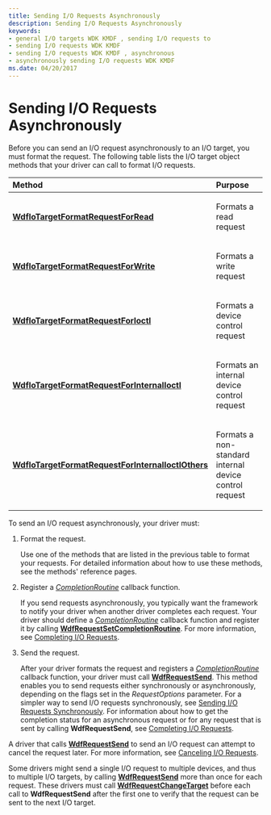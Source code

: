 ```yaml
---
title: Sending I/O Requests Asynchronously
description: Sending I/O Requests Asynchronously
keywords:
- general I/O targets WDK KMDF , sending I/O requests to
- sending I/O requests WDK KMDF
- sending I/O requests WDK KMDF , asynchronous
- asynchronously sending I/O requests WDK KMDF
ms.date: 04/20/2017
---
```


# Sending I/O Requests Asynchronously





Before you can send an I/O request asynchronously to an I/O target, you must format the request. The following table lists the I/O target object methods that your driver can call to format I/O requests.

<table>
<colgroup>
<col width="50%" />
<col width="50%" />
</colgroup>
<thead>
<tr class="header">
<th align="left">Method</th>
<th align="left">Purpose</th>
</tr>
</thead>
<tbody>
<tr class="odd">
<td align="left"><p><a href="/windows-hardware/drivers/ddi/wdfiotarget/nf-wdfiotarget-wdfiotargetformatrequestforread" data-raw-source="[&lt;strong&gt;WdfIoTargetFormatRequestForRead&lt;/strong&gt;](/windows-hardware/drivers/ddi/wdfiotarget/nf-wdfiotarget-wdfiotargetformatrequestforread)"><strong>WdfIoTargetFormatRequestForRead</strong></a></p></td>
<td align="left"><p>Formats a read request</p></td>
</tr>
<tr class="even">
<td align="left"><p><a href="/windows-hardware/drivers/ddi/wdfiotarget/nf-wdfiotarget-wdfiotargetformatrequestforwrite" data-raw-source="[&lt;strong&gt;WdfIoTargetFormatRequestForWrite&lt;/strong&gt;](/windows-hardware/drivers/ddi/wdfiotarget/nf-wdfiotarget-wdfiotargetformatrequestforwrite)"><strong>WdfIoTargetFormatRequestForWrite</strong></a></p></td>
<td align="left"><p>Formats a write request</p></td>
</tr>
<tr class="odd">
<td align="left"><p><a href="/windows-hardware/drivers/ddi/wdfiotarget/nf-wdfiotarget-wdfiotargetformatrequestforioctl" data-raw-source="[&lt;strong&gt;WdfIoTargetFormatRequestForIoctl&lt;/strong&gt;](/windows-hardware/drivers/ddi/wdfiotarget/nf-wdfiotarget-wdfiotargetformatrequestforioctl)"><strong>WdfIoTargetFormatRequestForIoctl</strong></a></p></td>
<td align="left"><p>Formats a device control request</p></td>
</tr>
<tr class="even">
<td align="left"><p><a href="/windows-hardware/drivers/ddi/wdfiotarget/nf-wdfiotarget-wdfiotargetformatrequestforinternalioctl" data-raw-source="[&lt;strong&gt;WdfIoTargetFormatRequestForInternalIoctl&lt;/strong&gt;](/windows-hardware/drivers/ddi/wdfiotarget/nf-wdfiotarget-wdfiotargetformatrequestforinternalioctl)"><strong>WdfIoTargetFormatRequestForInternalIoctl</strong></a></p></td>
<td align="left"><p>Formats an internal device control request</p></td>
</tr>
<tr class="odd">
<td align="left"><p><a href="/windows-hardware/drivers/ddi/wdfiotarget/nf-wdfiotarget-wdfiotargetformatrequestforinternalioctlothers" data-raw-source="[&lt;strong&gt;WdfIoTargetFormatRequestForInternalIoctlOthers&lt;/strong&gt;](/windows-hardware/drivers/ddi/wdfiotarget/nf-wdfiotarget-wdfiotargetformatrequestforinternalioctlothers)"><strong>WdfIoTargetFormatRequestForInternalIoctlOthers</strong></a></p></td>
<td align="left"><p>Formats a non-standard internal device control request</p></td>
</tr>
</tbody>
</table>

 

To send an I/O request asynchronously, your driver must:

1.  Format the request.

    Use one of the methods that are listed in the previous table to format your requests. For detailed information about how to use these methods, see the methods' reference pages.

2.  Register a [*CompletionRoutine*](/windows-hardware/drivers/ddi/wdfrequest/nc-wdfrequest-evt_wdf_request_completion_routine) callback function.

    If you send requests asynchronously, you typically want the framework to notify your driver when another driver completes each request. Your driver should define a [*CompletionRoutine*](/windows-hardware/drivers/ddi/wdfrequest/nc-wdfrequest-evt_wdf_request_completion_routine) callback function and register it by calling [**WdfRequestSetCompletionRoutine**](/windows-hardware/drivers/ddi/wdfrequest/nf-wdfrequest-wdfrequestsetcompletionroutine). For more information, see [Completing I/O Requests](completing-i-o-requests.md).

3.  Send the request.

    After your driver formats the request and registers a [*CompletionRoutine*](/windows-hardware/drivers/ddi/wdfrequest/nc-wdfrequest-evt_wdf_request_completion_routine) callback function, your driver must call [**WdfRequestSend**](/windows-hardware/drivers/ddi/wdfrequest/nf-wdfrequest-wdfrequestsend). This method enables you to send requests either synchronously or asynchronously, depending on the flags set in the *RequestOptions* parameter. For a simpler way to send I/O requests synchronously, see [Sending I/O Requests Synchronously](sending-i-o-requests-synchronously.md). For information about how to get the completion status for an asynchronous request or for any request that is sent by calling **WdfRequestSend**, see [Completing I/O Requests](completing-i-o-requests.md).

A driver that calls [**WdfRequestSend**](/windows-hardware/drivers/ddi/wdfrequest/nf-wdfrequest-wdfrequestsend) to send an I/O request can attempt to cancel the request later. For more information, see [Canceling I/O Requests](canceling-i-o-requests.md).

Some drivers might send a single I/O request to multiple devices, and thus to multiple I/O targets, by calling [**WdfRequestSend**](/windows-hardware/drivers/ddi/wdfrequest/nf-wdfrequest-wdfrequestsend) more than once for each request. These drivers must call [**WdfRequestChangeTarget**](/windows-hardware/drivers/ddi/wdfrequest/nf-wdfrequest-wdfrequestchangetarget) before each call to **WdfRequestSend** after the first one to verify that the request can be sent to the next I/O target.

